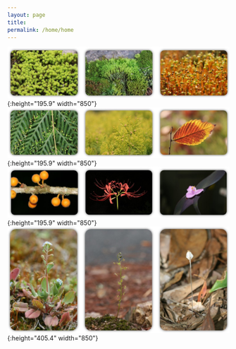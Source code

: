 ```yaml
---
layout: page
title:   
permalink: /home/home
---
```



![](https://github.com/qbycs/qbycs.github.io/blob/master/image/home/home%201.jpg?raw=true){:height="195.9" width="850"}
![](https://github.com/qbycs/qbycs.github.io/blob/master/image/home/home%202.jpg?raw=true){:height="195.9" width="850"}
![](https://github.com/qbycs/qbycs.github.io/blob/master/image/home/home%203.jpg?raw=true){:height="195.9" width="850"}
![](https://github.com/qbycs/qbycs.github.io/blob/master/image/home/home%204.jpg?raw=true){:height="405.4" width="850"}